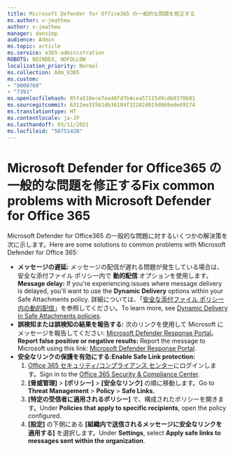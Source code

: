 ```yaml
---
title: Microsoft Defender for Office365 の一般的な問題を修正する
ms.author: v-jmathew
author: v-jmathew
manager: dansimp
audience: Admin
ms.topic: article
ms.service: o365-administration
ROBOTS: NOINDEX, NOFOLLOW
localization_priority: Normal
ms.collection: Adm_O365
ms.custom:
- "9000760"
- "7391"
ms.openlocfilehash: 05fa518ece7ea40fd7b4cea57115d9cd60370b01
ms.sourcegitcommit: 6312ee31561db36104f32282d019d069ede69174
ms.translationtype: HT
ms.contentlocale: ja-JP
ms.lasthandoff: 03/11/2021
ms.locfileid: "50751428"
---
```

# <a name="fix-common-problems-with-microsoft-defender-for-office-365"></a><span data-ttu-id="e0b93-102">Microsoft Defender for Office365 の一般的な問題を修正する</span><span class="sxs-lookup"><span data-stu-id="e0b93-102">Fix common problems with Microsoft Defender for Office 365</span></span>

<span data-ttu-id="e0b93-103">Microsoft Defender for Office365 の一般的な問題に対するいくつかの解決策を次に示します。</span><span class="sxs-lookup"><span data-stu-id="e0b93-103">Here are some solutions to common problems with Microsoft Defender for Office 365:</span></span>

- <span data-ttu-id="e0b93-104">**メッセージの遅延:** メッセージの配信が遅れる問題が発生している場合は、安全な添付ファイル ポリシー内で **動的配信** オプションを使用します。</span><span class="sxs-lookup"><span data-stu-id="e0b93-104">**Message delay:** If you're experiencing issues where message delivery is delayed, you'll want to use the **Dynamic Delivery** options within your Safe Attachments policy.</span></span> <span data-ttu-id="e0b93-105">詳細については、「[安全な添付ファイル ポリシー内の動的配信](https://go.microsoft.com/fwlink/?linkid=2094106)」を参照してください。</span><span class="sxs-lookup"><span data-stu-id="e0b93-105">To learn more, see [Dynamic Delivery in Safe Attachments policies](https://go.microsoft.com/fwlink/?linkid=2094106).</span></span>
- <span data-ttu-id="e0b93-106">**誤検知または誤検知の結果を報告する:** 次のリンクを使用して Microsoft にメッセージを報告してください: [Microsoft Defender Response Portal](https://go.microsoft.com/fwlink/?linkid=2092835)。</span><span class="sxs-lookup"><span data-stu-id="e0b93-106">**Report false positive or negative results:** Report the message to Microsoft using this link: [Microsoft Defender Response Portal](https://go.microsoft.com/fwlink/?linkid=2092835).</span></span>
- <span data-ttu-id="e0b93-107">**安全なリンクの保護を有効にする:**</span><span class="sxs-lookup"><span data-stu-id="e0b93-107">**Enable Safe Link protection:**</span></span>
    1. <span data-ttu-id="e0b93-108">[Office 365 セキュリティ/コンプライアンス センター](https://go.microsoft.com/fwlink/p/?linkid=2077143)にログインします。</span><span class="sxs-lookup"><span data-stu-id="e0b93-108">Sign in to the [Office 365 Security & Compliance Center](https://go.microsoft.com/fwlink/p/?linkid=2077143).</span></span>
    2. <span data-ttu-id="e0b93-109">**[脅威管理]** > **[ポリシー]** > **[安全なリンク]** の順に移動します。</span><span class="sxs-lookup"><span data-stu-id="e0b93-109">Go to **Threat Management** > **Policy** > **Safe Links.**</span></span>
    3. <span data-ttu-id="e0b93-110">**[特定の受信者に適用されるポリシー]** で、構成されたポリシーを開きます。</span><span class="sxs-lookup"><span data-stu-id="e0b93-110">Under **Policies that apply to specific recipients**, open the policy configured.</span></span>
    4. <span data-ttu-id="e0b93-111">**[設定]** の下側にある **[組織内で送信されるメッセージに安全なリンクを適用する]** を選択します。</span><span class="sxs-lookup"><span data-stu-id="e0b93-111">Under **Settings**, select **Apply safe links to messages sent within the organization**.</span></span>
